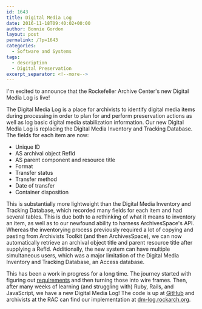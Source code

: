 ```yaml
---
id: 1643
title: Digital Media Log
date: 2016-11-18T09:40:02+00:00
author: Bonnie Gordon
layout: post
permalink: /?p=1643
categories:
  - Software and Systems
tags:
  - description
  - Digital Preservation
excerpt_separator: <!--more-->
---
```

I'm excited to announce that the Rockefeller Archive Center's new Digital Media Log is live!<!--more-->

The Digital Media Log is a place for archivists to identify digital media items during processing in order to plan for and perform preservation actions as well as log basic digital media stabilization information. Our new Digital Media Log is replacing the Digital Media Inventory and Tracking Database. The fields for each item are now:

* Unique ID
* AS archival object RefId
* AS parent component and resource title
* Format
* Transfer status
* Transfer method
* Date of transfer
* Container disposition

This is substantially more lightweight than the Digital Media Inventory and Tracking Database, which recorded many fields for each item and had several tables. This is due both to a rethinking of what it means to inventory an item, as well as to our newfound ability to harness ArchivesSpace's API. Whereas the inventorying process previously required a lot of copying and pasting from Archivists Toolkit (and then ArchivesSpace), we can now automatically retrieve an archival object title and parent resource title after supplying a RefId. Additionally, the new system can have multiple simultaneous users, which was a major limitation of the Digital Media Inventory and Tracking Database, an Access database.

This has been a work in progress for a long time. The journey started with figuring out [requirements](https://docs.google.com/document/d/1jFP4O8jgl236PcpP-vqaT6qJNmPi9GXKbAJFDXXuoJo/edit?usp=sharing) and then turning those into wire frames. Then, after many weeks of learning (and struggling with) Ruby, Rails, and JavaScript, we have a new Digital Media Log! The code is up at [GitHub](https://github.com/RockefellerArchiveCenter/dm_log) and archivists at the RAC can find our implementation at [dm-log.rockarch.org](http://dm-log.rockarch.org).
